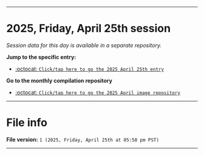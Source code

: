 
***

# 2025, Friday, April 25th session

_Session data for this day is available in a separate repository._

**Jump to the specific entry:**

- [:octocat: `Click/tap here to go the 2025 April 25th entry`](https://github.com/seanpm2001/SeansLifeArchive_Images_ModernSmurfsVillage_Y2025_V4/tree/SeansLifeArchive_ModernSmurfsVillage_Y2025_V4_Main-dev/2025/04_April/25/)

**Go to the monthly compilation repository**

- [:octocat: `Click/tap here to go the 2025 April image repository`](https://github.com/seanpm2001/SeansLifeArchive_Images_ModernSmurfsVillage_Y2025_V4/)

***

# File info

**File version:** `1 (2025, Friday, April 25th at 05:58 pm PST)`

***
